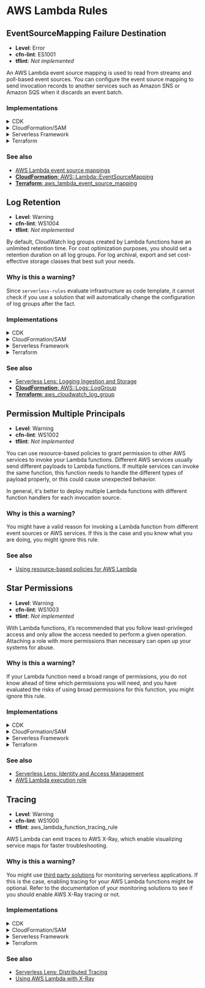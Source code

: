 AWS Lambda Rules
================

## EventSourceMapping Failure Destination

* __Level__: Error
* __cfn-lint__: ES1001
* __tflint__: _Not implemented_

An AWS Lambda event source mapping is used to read from streams and poll-based event sources. You can configure the event source mapping to send invocation records to another services such as Amazon SNS or Amazon SQS when it discards an event batch.

### Implementations

<details>
<summary>CDK</summary>

```typescript
import { EventSourceMapping, SqsDlq, StartingPosition } from '@aws-cdk/aws-lambda';

export class MyStack extends cdk.Stack {
  constructor(scope: cdk.Construct, id: string, props?: cdk.StackProps) {
    super(scope, id, props);

    new EventSourceMapping(scope, "MyEventSourceMapping", {
      target: myFunction,
      eventSourceArn: 'arn:aws:dynamodb:us-east-1:111122223333:table/my-table/stream/my-stream',
      startingPosition: StartingPosition.LATEST,
      onFailure: SqsDlq(mySqsQueue),
    });
  }
}
```
</details>

<details>
<summary>CloudFormation/SAM</summary>

__JSON__

```json
{
  "Resource": {
    "MyEventSourceMapping": {
      "Type": "AWS::Lambda::EventSourceMapping",
      "Properties": {
        // Required properties
        "FunctionName": "my-function",
        "EventSourceArn": "arn:aws:dynamodb:us-east-1:111122223333:table/my-table/stream/my-stream",
        "StartingPosition": "LATEST",

        // Add an OnFailure destination on the event source mapping
        "DestinationConfig": {
          "OnFailure": {
            "Destination": "arn:aws:sqs:us-east-1:111122223333:my-dlq"
          }
        }
      }
    }
  }
}
```

__YAML__

```yaml
Resources:
  MyEventSourceMapping:
    Type: AWS::Lambda::EventSourceMapping
    Properties:
      # Required properties
      FunctionName: my-function
      EventSourceArn: arn:aws:dynamodb:us-east-1:111122223333:table/my-table/stream/my-stream
      StartingPosition: LATEST

      # Add an OnFailure destination on the event source mapping
      DestinationConfig:
        OnFailure:
          Destination: arn:aws:sqs:us-east-1:111122223333:my-dlq 
```
</details>

<details>
<summary>Serverless Framework</summary>

```yaml
functions:
  MyFunction:
    handler: hello.handler

resources:
  Resources:
    MyEventSourceMapping:
      Type: AWS::Lambda::EventSourceMapping
      Properties:
        # Required properties
        FunctionName:
          Fn::Ref: MyFunction
        EventSourceArn: arn:aws:dynamodb:us-east-1:111122223333:table/my-table/stream/my-stream
        StartingPosition: LATEST

        # Add an OnFailure destination on the event source mapping
        DestinationConfig:
          OnFailure:
            Destination: arn:aws:sqs:us-east-1:111122223333:my-dlq 
```
</details>

<details>
<summary>Terraform</summary>

```hcl
resource "aws_lambda_event_source_mapping" "this" {
  # Required fields
  event_source_arn  = "arn:aws:dynamodb:us-east-1:111122223333:table/my-table/stream/my-stream"
  function_name     = "my-function"
  starting_position = "LATEST"

  # Add an OnFailure destination on the event source mapping
  destination_config {
    on_failure {
      destination_arn = "arn:aws:sqs:us-east-1:111122223333:my-dlq"
    }
  }
}
```

</details>

### See also

* [AWS Lambda event source mappings](https://docs.aws.amazon.com/lambda/latest/dg/invocation-eventsourcemapping.html)
* [__CloudFormation__: AWS::Lambda::EventSourceMapping](https://docs.aws.amazon.com/AWSCloudFormation/latest/UserGuide/aws-resource-lambda-eventsourcemapping.html#cfn-lambda-eventsourcemapping-destinationconfig)
* [__Terraform__: aws_lambda_event_source_mapping](https://registry.terraform.io/providers/hashicorp/aws/latest/docs/resources/lambda_event_source_mapping)

## Log Retention

* __Level__: Warning
* __cfn-lint__: WS1004
* __tflint__: _Not implemented_

By default, CloudWatch log groups created by Lambda functions have an unlimited retention time. For cost optimization purposes, you should set a retention duration on all log groups. For log archival, export and set cost-effective storage classes that best suit your needs.

### Why is this a warning?

Since `serverless-rules` evaluate infrastructure as code template, it cannot check if you use a solution that will automatically change the configuration of log groups after the fact.

### Implementations

<details>
<summary>CDK</summary>

```typescript
import { Code, Function, Runtime } from '@aws-cdk/aws-lambda';
import { LogGroup, RetentionDays } from '@aws-cdk/aws-logs';

export class MyStack extends cdk.Stack {
  constructor(scope: cdk.Construct, id: string, props?: cdk.StackProps) {
    super(scope, id, props);

    myFunction = new Function(
      scope, 'MyFunction',
      {
        code: Code.fromAsset('src/hello/'),
        handler: 'main.handler',
        runtime: Runtime.PYTHON_3_8,
      }
    );

    // Explicit log group that refers to the Lambda function
    myLogGroup = new LogGroup(
      scope, 'MyLogGroup',
      {
        logGroupName: `/aws/lambda/${myFunction.functionName}`,
        retention: RetentionDays.ONE_WEEK,
      }
    );
  }
}
```
</details>

<details>
<summary>CloudFormation/SAM</summary>

__JSON__

```json
{
  "Resources": {
    // Lambda function
    "Function": {
      "Type": "AWS::Serverless::Function",
      "Properties": {
        "CodeUri": ".",
        "Runtime": "python3.8",
        "Handler": "main.handler",
        "Tracing": "Active"
      }
    },

    // Explicit log group that refers to the Lambda function
    "LogGroup": {
      "Type": "AWS::Logs::LogGroup",
      "Properties": {
        "LogGroupName": {
          "Fn::Sub": "/aws/lambda/${Function}"
        },
        // Explicit retention time
        "RetentionInDays": 7
      }
    }
  }
}
```

__YAML__

```yaml
Resources:
  Function:
    Type: AWS::Serverless::Function
    Properties:
      CodeUri: .
      Runtime: python3.8
      Handler: main.handler
      Tracing: Active

  # Explicit log group that refers to the Lambda function
  LogGroup:
    Type: AWS::Logs::LogGroup
    Properties:
      LogGroupName: !Sub "/aws/lambda/${Function}"
      # Explicit retention time
      RetentionInDays: 7
```
</details>

<details>
<summary>Serverless Framework</summary>

```yaml
provider:
  name: aws
  runtime: python3.8
  lambdaHashingVersion: '20201221'
  # This will automatically create the log group with retention
  logRetentionInDays: 14
    
functions:
  hello:
    handler: handler.hello

```
</details>

<details>
<summary>Terraform</summary>

```hcl
resource "aws_lambda_function" "this" {
  function_name = "my-function"
  handler       = "main.handler"
  runtime       = "python3.8"
  filename      = "function.zip"
  role          = "arn:aws:iam::111122223333:role/my-function-role"
}

# Explicit log group
resource "aws_cloudwatch_log_group" "this" {
  name              = "/aws/lambda/{aws_lambda_function.this.function_name}
  # Explicit retention time
  retention_in_days = 7
}
```
</details>

### See also

* [Serverless Lens: Logging Ingestion and Storage](https://docs.aws.amazon.com/wellarchitected/latest/serverless-applications-lens/logging-ingestion-and-storage.html)
* [__CloudFormation__: AWS::Logs::LogGroup](https://docs.aws.amazon.com/AWSCloudFormation/latest/UserGuide/aws-resource-logs-loggroup.html)
* [__Terraform__: aws_cloudwatch_log_group](https://registry.terraform.io/providers/hashicorp/aws/latest/docs/resources/cloudwatch_log_group)

## Permission Multiple Principals

* __Level__: Warning
* __cfn-lint__: WS1002
* __tflint__: _Not implemented_

You can use resource-based policies to grant permission to other AWS services to invoke your Lambda functions. Different AWS services usually send different payloads to Lambda functions. If multiple services can invoke the same function, this function needs to handle the different types of payload properly, or this could cause unexpected behavior.

In general, it's better to deploy multiple Lambda functions with different function handlers for each invocation source.

### Why is this a warning?

You might have a valid reason for invoking a Lambda function from different event sources or AWS services. If this is the case and you know what you are doing, you might ignore this rule.

### See also
* [Using resource-based policies for AWS Lambda](https://docs.aws.amazon.com/lambda/latest/dg/access-control-resource-based.html)

## Star Permissions

* __Level__: Warning
* __cfn-lint__: WS1003
* __tflint__: _Not implemented_

 With Lambda functions, it’s recommended that you follow least-privileged access and only allow the access needed to perform a given operation. Attaching a role with more permissions than necessary can open up your systems for abuse.

 ### Why is this a warning?

If your Lambda function need a broad range of permissions, you do not know ahead of time which permissions you will need, and you have evaluated the risks of using broad permissions for this function, you might ignore this rule.


### Implementations

<details>
<summary>CDK</summary>

```typescript
import { AttributeType, Table } from '@aws-cdk/aws-dynamodb';
import { Code, Function, Runtime } from '@aws-cdk/aws-lambda';

export class MyStack extends cdk.Stack {
  constructor(scope: cdk.Construct, id: string, props?: cdk.StackProps) {
    super(scope, id, props);

    myTable = new Table(
      scope, 'MyTable',
      {
        partitionKey: {
          name: 'id',
          type: AttributeType.STRING,
        }
      },
    );

    myFunction = new Function(
      scope, 'MyFunction',
      {
        code: Code.fromAsset('src/hello/'),
        handler: 'main.handler',
        runtime: Runtime.PYTHON_3_8,
      }
    );

    // Grant read access to the DynamoDB table
    table.grantReadData(myFunction);
  }
}
```
</details>

<details>
<summary>CloudFormation/SAM</summary>

__JSON__

```json
{
  "Resources": {
    "MyFunction": {
      "Type": "AWS::Serverless::Function",
      "Properties": {
        "CodeUri": ".",
        "Runtime": "python3.8",
        "Handler": "main.handler",

        "Policies": [{
          "Version": "2012-10-17",
          "Statement": [{
            "Effect": "Allow",
            // Tightly scoped permissions to just 's3:GetObject'
            // instead of 's3:*' or '*'
            "Action": "s3:GetObject",
            "Resource": "arn:aws:s3:::my-bucket/*"
          }]
        }]
      }
    }
  }
}
```

__YAML__

```yaml
Resources:
  MyFunction:
    Type: AWS::Serverless::Function
    Properties:
      CodeUri: .
      Runtime: python3.8
      Handler: main.handler

      Policies:
        - Version: "2012-10-17"
          Statement:
            - Effect: Allow
              # Tightly scoped permissions to just 's3:GetObject'
              # instead of 's3:*' or '*'
              Action: s3:GetObject
              Resource: "arn:aws:s3:::my-bucket/*"
```
</details>

<details>
<summary>Serverless Framework</summary>

```yaml
provider:
  name: aws
  iam:
    role:
      name: my-function-role
      statements:
        - Effect: Allow
          # Tightly scoped permissions to just 's3:GetObject'
          # instead of 's3:*' or '*'
          Action: s3:GetObject
          Resource: "arn:aws:s3:::my-bucket/*"
    
functions:
  hello:
    handler: handler.hello
```
</details>

<details>
<summary>Terraform</summary>

```hcl
resource "aws_iam_role" "this" {
  name = "my-function-role"
  assume_role_policy = data.aws_iam_policy_document.assume.json

  inline_policy {
    name = "FunctionPolicy"
    policy = data.aws_iam_policy_document.this.json
  }
}

data "aws_iam_policy_document" "assume" {
  statement {
    actions = ["sts:AssumeRole"]
    principals {
      type       = "Service"
      identifiers = ["lambda.amazonaws.com"]
    }
  }
}

data "aws_iam_policy_document" "this" {
  statement {
    # Tightly scoped permissions to just 'dynamodb:Query'
    # instead of 'dynamodb:*' or '*'
    actions = ["dynamodb:Query"]
    resources = ["arn:aws:dynamodb:eu-west-1:111122223333:table/my-table"]
  }
}

resource "aws_lambda_function" "this" {
  function_name = "my-function"
  handler       = "main.handler"
  runtime       = "python3.8"
  filename      = "function.zip"
  role          = aws_iam_role.this.arn
}
```
</details>

### See also
* [Serverless Lens: Identity and Access Management](https://docs.aws.amazon.com/wellarchitected/latest/serverless-applications-lens/identity-and-access-management.html)
* [AWS Lambda execution role](https://docs.aws.amazon.com/lambda/latest/dg/lambda-intro-execution-role.html)

## Tracing

* __Level__: Warning
* __cfn-lint__: WS1000
* __tflint__: aws_lambda_function_tracing_rule

AWS Lambda can emit traces to AWS X-Ray, which enable visualizing service maps for faster troubleshooting.

### Why is this a warning?

You might use [third party solutions](https://aws.amazon.com/lambda/partners/) for monitoring serverless applications. If this is the case, enabling tracing for your AWS Lambda functions might be optional. Refer to the documentation of your monitoring solutions to see if you should enable AWS X-Ray tracing or not.

### Implementations

<details>
<summary>CDK</summary>

```typescript
import { Code, Function, Runtime, Tracing } from '@aws-cdk/aws-lambda';

export class MyStack extends cdk.Stack {
  constructor(scope: cdk.Construct, id: string, props?: cdk.StackProps) {
    super(scope, id, props);

    myFunction = new Function(
      scope, 'MyFunction',
      {
        code: Code.fromAsset('src/hello/'),
        handler: 'main.handler',
        runtime: Runtime.PYTHON_3_8,
        // Enable active tracing
        tracing: Tracing.ACTIVE,
      }
    );
  }
}
```
</details>

<details>
<summary>CloudFormation/SAM</summary>

__JSON__

```json
{
  "Resources": {
    "MyFunction": {
      "Type": "AWS::Serverless::Function",
      "Properties": {
        // Required properties
        "CodeUri": ".",
        "Runtime": "python3.8",
        "Handler": "main.handler",

        // Enable active tracing
        "Tracing": "Active"
      }
    }
  }
}
```

__YAML__

```yaml
Resources:
  MyFunction:
    Type: AWS::Serverless::Function
    Properties:
      # Required properties
      CodeUri: .
      Runtime: python3.8
      Handler: main.handler

      # Enable active tracing
      Tracing: Active
```
</details>

<details>
<summary>Serverless Framework</summary>

```yaml
provider:
  tracing:
    # Enable active tracing for Lambda functions
    lambda: true

functions:
  hello:
    handler: handler.hello
```
</details>

<details>
<summary>Terraform</summary>

```hcl
resource "aws_lambda_function" "this" {
  function_name = "my-function"
  runtime       = "python3.8"
  handler       = "main.handler"
  filename      = "function.zip"

  # Enable active tracing
  tracing_config {
    mode = "Active"
  }
}
```
</details>

### See also

* [Serverless Lens: Distributed Tracing](https://docs.aws.amazon.com/wellarchitected/latest/serverless-applications-lens/distributed-tracing.html)
* [Using AWS Lambda with X-Ray](https://docs.aws.amazon.com/lambda/latest/dg/services-xray.html)